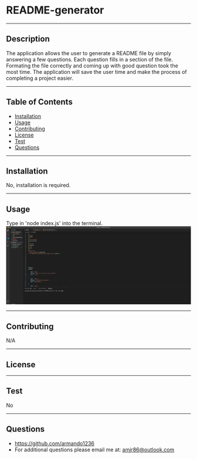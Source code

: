 # README-generator
***
## Description
The application allows the user to generate a README file by simply answering a few questions. Each question fills in a section of the file. Formating the file correctly  and coming up with good question took the most time. The application will save the user time 
and make the process of completing a project easier. 
***
## Table of Contents
- [Installation](#installation)
- [Usage](#usage)
- [Contributing](#contributing)
- [License](#license)
- [Test](#test)
- [Questions](#questions)
***
## Installation
No, installation is required.
***
## Usage
Type in 'node index.js' into the terminal. 
![image](./assets/images/node-index.png)
***
## Contributing
N/A
***
## License
***
## Test
No
***
## Questions
- https://github.com/armando1236
- For additional questions please email me at: amjr86@outlook.com
